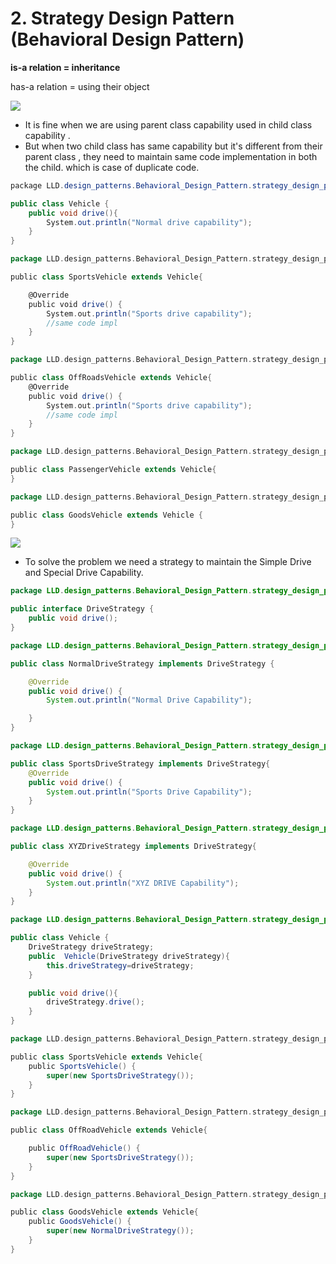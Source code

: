# 2. Strategy Design Pattern (Behavioral Design Pattern)

**is-a relation = inheritance**

has-a relation = using their object

  

![](https://t9016373936.p.clickup-attachments.com/t9016373936/c14afe1c-943c-4955-a6bc-de03d18f55c6/image.png)

  

*   It is fine when we are using parent class capability used in child class capability .
*   But when two child class has same capability but it's different from their parent class , they need to maintain same code implementation in both the child. which is case of duplicate code.

  

```cs
package LLD.design_patterns.Behavioral_Design_Pattern.strategy_design_patterns.withoutStrategyPattern;

public class Vehicle {
    public void drive(){
        System.out.println("Normal drive capability");
    }
}
```

  

```scala
package LLD.design_patterns.Behavioral_Design_Pattern.strategy_design_patterns.withoutStrategyPattern;

public class SportsVehicle extends Vehicle{

    @Override
    public void drive() {
        System.out.println("Sports drive capability");
        //same code impl
    }
}
```

  

```scala
package LLD.design_patterns.Behavioral_Design_Pattern.strategy_design_patterns.withoutStrategyPattern;

public class OffRoadsVehicle extends Vehicle{
    @Override
    public void drive() {
        System.out.println("Sports drive capability");
        //same code impl
    }
}
```

  
  

```scala
package LLD.design_patterns.Behavioral_Design_Pattern.strategy_design_patterns.withoutStrategyPattern;

public class PassengerVehicle extends Vehicle{
}
```

  

```scala
package LLD.design_patterns.Behavioral_Design_Pattern.strategy_design_patterns.withoutStrategyPattern;

public class GoodsVehicle extends Vehicle {
}
```

  
  
  
  

![](https://t9016373936.p.clickup-attachments.com/t9016373936/b671ae37-e4e1-44d6-80bb-b2b7621e63ab/image.png)

  

*   To solve the problem we need a strategy to maintain the Simple Drive and Special Drive Capability.

  

```java
package LLD.design_patterns.Behavioral_Design_Pattern.strategy_design_patterns.withStrategyDesignPattern;

public interface DriveStrategy {
    public void drive();
}
```

  

```java
package LLD.design_patterns.Behavioral_Design_Pattern.strategy_design_patterns.withStrategyDesignPattern;

public class NormalDriveStrategy implements DriveStrategy {

    @Override
    public void drive() {
        System.out.println("Normal Drive Capability");

    }
}
```

  

```java
package LLD.design_patterns.Behavioral_Design_Pattern.strategy_design_patterns.withStrategyDesignPattern;

public class SportsDriveStrategy implements DriveStrategy{
    @Override
    public void drive() {
        System.out.println("Sports Drive Capability");
    }
}
```

  

```java
package LLD.design_patterns.Behavioral_Design_Pattern.strategy_design_patterns.withStrategyDesignPattern;

public class XYZDriveStrategy implements DriveStrategy{

    @Override
    public void drive() {
        System.out.println("XYZ DRIVE Capability");
    }
}
```

  

```java
package LLD.design_patterns.Behavioral_Design_Pattern.strategy_design_patterns.withStrategyDesignPattern;

public class Vehicle {
    DriveStrategy driveStrategy;
    public  Vehicle(DriveStrategy driveStrategy){
        this.driveStrategy=driveStrategy;
    }

    public void drive(){
        driveStrategy.drive();
    }
}
```

  
  

```scala
package LLD.design_patterns.Behavioral_Design_Pattern.strategy_design_patterns.withStrategyDesignPattern;

public class SportsVehicle extends Vehicle{
    public SportsVehicle() {
        super(new SportsDriveStrategy());
    }
}
```

  

```scala
package LLD.design_patterns.Behavioral_Design_Pattern.strategy_design_patterns.withStrategyDesignPattern;

public class OffRoadVehicle extends Vehicle{

    public OffRoadVehicle() {
        super(new SportsDriveStrategy());
    }
}
```

  
  

```scala
package LLD.design_patterns.Behavioral_Design_Pattern.strategy_design_patterns.withStrategyDesignPattern;

public class GoodsVehicle extends Vehicle{
    public GoodsVehicle() {
        super(new NormalDriveStrategy());
    }
}
```